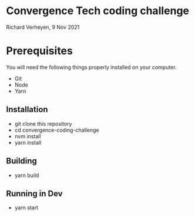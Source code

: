 # Convergence Tech coding challenge
Richard Verheyen, 9 Nov 2021

# Prerequisites
You will need the following things properly installed on your computer.

- Git
- Node
- Yarn

## Installation
- git clone <repository-url> this repository
- cd convergence-coding-challenge
- nvm install
- yarn install

## Building
- yarn build

## Running in Dev
- yarn start
